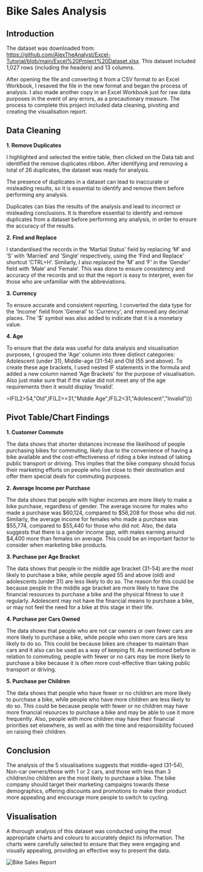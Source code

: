 # Bike Sales Analysis

## Introduction

The dataset was downloaded from: https://github.com/AlexTheAnalyst/Excel-Tutorial/blob/main/Excel%20Project%20Dataset.xlsx. This dataset included 1,027 rows (including the headers) and 13 columns.

After opening the file and converting it from a CSV format to an Excel Workbook, I resaved the file in the new format and began the process of analysis. I also made another copy in an Excel Workbook just for raw data purposes in the event of any errors, as a precautionary measure. The process to complete this project included data cleaning, pivoting and creating the visualisation report.

## Data Cleaning

**1. Remove Duplicates**

I highlighted and selected the entire table, then clicked on the Data tab and identified the remove duplicates ribbon. After identifying and removing a total of 26 duplicates, the dataset was ready for analysis. 

The presence of duplicates in a dataset can lead to inaccurate or misleading results, so it is essential to identify and remove them before performing any analysis.

Duplicates can bias the results of the analysis and lead to incorrect or misleading conclusions. It is therefore essential to identify and remove duplicates from a dataset before performing any analysis, in order to ensure the accuracy of the results.

**2. Find and Replace**

I standardised the records in the ‘Martial Status’ field by replacing ‘M’ and ‘S’ with ‘Married’ and ‘Single’ respectively, using the ‘Find and Replace’ shortcut ‘CTRL+H’. Similarly, I also replaced the ‘M’ and ‘F’ in the ‘Gender’ field with ‘Male’ and ‘Female’. This was done to ensure consistency and accuracy of the records and so that the report is easy to interpret, even for those who are unfamiliar with the abbreviations.

**3. Currency**

To ensure accurate and consistent reporting, I converted the data type for the 'Income' field from 'General' to 'Currency', and removed any decimal places. The '$' symbol was also added to indicate that it is a monetary value.

**4. Age**

To ensure that the data was useful for data analysis and visualisation purposes, I grouped the 'Age' column into three distinct categories: Adolescent (under 31), Middle-age (31-54) and Old (55 and above). To create these age brackets, I used nested IF statements in the formula and added a new column named 'Age Brackets' for the purpose of visualisation. Also just make sure that if the value did not meet any of the age requirements then it would display ‘Invalid’.

=IF(L2>54,"Old",IF(L2>=31,"Middle Age",IF(L2<31,"Adolescent","Invalid")))

## Pivot Table/Chart Findings

**1. Customer Commute**

The data shows that shorter distances increase the likelihood of people purchasing bikes for commuting, likely due to the convenience of having a bike available and the cost-effectiveness of riding a bike instead of taking public transport or driving. This implies that the bike company should focus their marketing efforts on people who live close to their destination and offer them special deals for commuting purposes.

**2. Average Income per Purchase**

The data shows that people with higher incomes are more likely to make a bike purchase, regardless of gender. The average income for males who made a purchase was $60,124, compared to $56,208 for those who did not. Similarly, the average income for females who made a purchase was $55,774, compared to $55,440 for those who did not. Also, the data suggests that there is a gender income gap, with males earning around $4,400 more than females on average. This could be an important factor to consider when marketing bike products.

**3. Purchase per Age Bracket**

The data shows that people in the middle age bracket (31-54) are the most likely to purchase a bike, while people aged 55 and above (old) and adolescents (under 31) are less likely to do so. The reason for this could be because people in the middle age bracket are more likely to have the financial resources to purchase a bike and the physical fitness to use it regularly. Adolescent may not have the financial means to purchase a bike, or may not feel the need for a bike at this stage in their life.

**4. Purchase per Cars Owned** 

The data shows that people who are not car owners or own fewer cars are more likely to purchase a bike, while people who own more cars are less likely to do so. This could be because bikes are cheaper to maintain than cars and it also can be used as a way of keeping fit. As mentioned before in relation to commuting, people with fewer or no cars may be more likely to purchase a bike because it is often more cost-effective than taking public transport or driving. 

**5. Purchase per Children**

The data shows that people who have fewer or no children are more likely to purchase a bike, while people who have more children are less likely to do so. This could be because people with fewer or no children may have more financial resources to purchase a bike and may be able to use it more frequently. Also, people with more children may have their financial priorities set elsewhere, as well as with the time and responsibility focused on raising their children.

## Conclusion

The analysis of the 5 visualisations suggests that middle-aged (31-54), Non-car owners/those with 1 or 2 cars, and those with less than 3 children/no children are the most likely to purchase a bike. The bike company should target their marketing campaigns towards these demographics, offering discounts and promotions to make their product more appealing and encourage more people to switch to cycling. 

## Visualisation

A thorough analysis of this dataset was conducted using the most appropriate charts and colours to accurately depict its information. The charts were carefully selected to ensure that they were engaging and visually appealing, providing an effective way to present the data.

![Bike Sales Report](https://user-images.githubusercontent.com/123024674/213875593-6a4fd336-ca31-40a5-99e5-bfda6d0a00e8.png)

